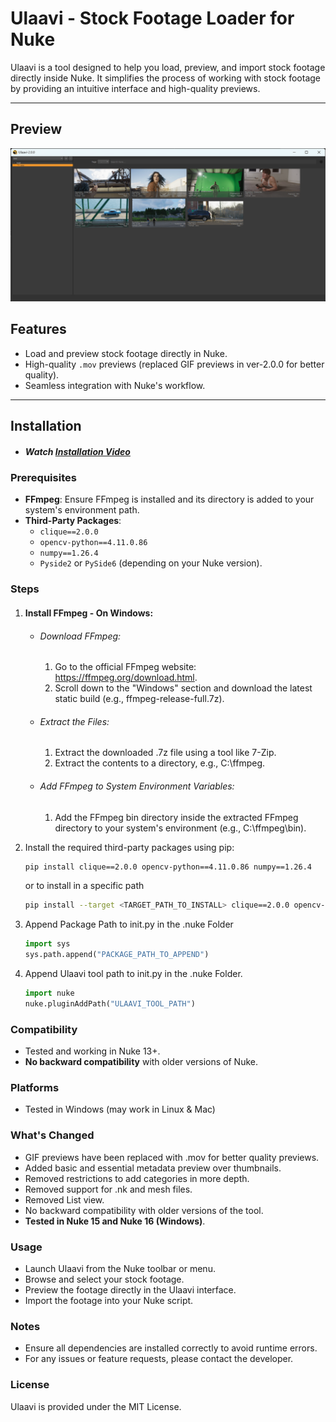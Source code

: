 # Ulaavi - Stock Footage Loader for Nuke

Ulaavi is a tool designed to help you load, preview, and import stock footage directly inside Nuke. It simplifies the process of working with stock footage by providing an intuitive interface and high-quality previews.

---

## Preview
![screenshot](preview.png)

## Features
- Load and preview stock footage directly in Nuke.
- High-quality `.mov` previews (replaced GIF previews in ver-2.0.0 for better quality).
- Seamless integration with Nuke's workflow.

---

## Installation
  * ##### Watch [Installation Video](https://youtu.be/M5M2ICKZvFA?si=3LDhFf0OoiUytR5N) 

### Prerequisites
- **FFmpeg**: Ensure FFmpeg is installed and its directory is added to your system's environment path.
- **Third-Party Packages**:
  - `clique==2.0.0`
  - `opencv-python==4.11.0.86`
  - `numpy==1.26.4`
  - `Pyside2` or `PySide6` (depending on your Nuke version).

### Steps
1. #### Install FFmpeg - On Windows:
   * ###### Download FFmpeg:
      1. Go to the official FFmpeg website: https://ffmpeg.org/download.html.
      2. Scroll down to the "Windows" section and download the latest static build (e.g., ffmpeg-release-full.7z).
    * ###### Extract the Files:
      1. Extract the downloaded .7z file using a tool like 7-Zip.
      2. Extract the contents to a directory, e.g., C:\ffmpeg.
    * ###### Add FFmpeg to System Environment Variables:
      1. Add the FFmpeg bin directory inside the extracted FFmpeg directory to your system's environment (e.g., C:\ffmpeg\bin).
         
2. Install the required third-party packages using pip:
   ```bash
   pip install clique==2.0.0 opencv-python==4.11.0.86 numpy==1.26.4
   ```
   or to install in a specific path
   ```bash
   pip install --target <TARGET_PATH_TO_INSTALL> clique==2.0.0 opencv-python==4.11.0.86 numpy==1.26.4
   ```
3. Append Package Path to init.py in the .nuke Folder
    ```python
    import sys
    sys.path.append("PACKAGE_PATH_TO_APPEND")
    ```
4. Append Ulaavi tool path to init.py in the .nuke Folder.
     ```python
     import nuke
     nuke.pluginAddPath("ULAAVI_TOOL_PATH")
     ```

### Compatibility
* Tested and working in Nuke 13+.
* <b>No backward compatibility</b> with older versions of Nuke.

### Platforms
* Tested in Windows (may work in Linux & Mac)

### What's Changed
* GIF previews have been replaced with .mov for better quality previews.
* Added basic and essential metadata preview over thumbnails.
* Removed restrictions to add categories in more depth.
* Removed support for .nk and mesh files.
* Removed List view.
* No backward compatibility with older versions of the tool.
* <b>Tested in Nuke 15 and Nuke 16 (Windows)</b>.

### Usage
* Launch Ulaavi from the Nuke toolbar or menu.
* Browse and select your stock footage.
* Preview the footage directly in the Ulaavi interface.
* Import the footage into your Nuke script.

### Notes
* Ensure all dependencies are installed correctly to avoid runtime errors.
* For any issues or feature requests, please contact the developer.

### License
Ulaavi is provided under the MIT License.

